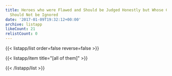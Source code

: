 ```yaml
---
title: Heroes who were Flawed and Should be Judged Honestly but Whose Contributions
  Should Not be Ignored
date: '2017-01-09T19:32:12+00:00'
archive: listapp
likeCount: 21
relistCount: 0
---
```


{{< listapp/list order=false reverse=false >}}

   {{< listapp/item title="[all of them]" >}}

{{< /listapp/list >}}
